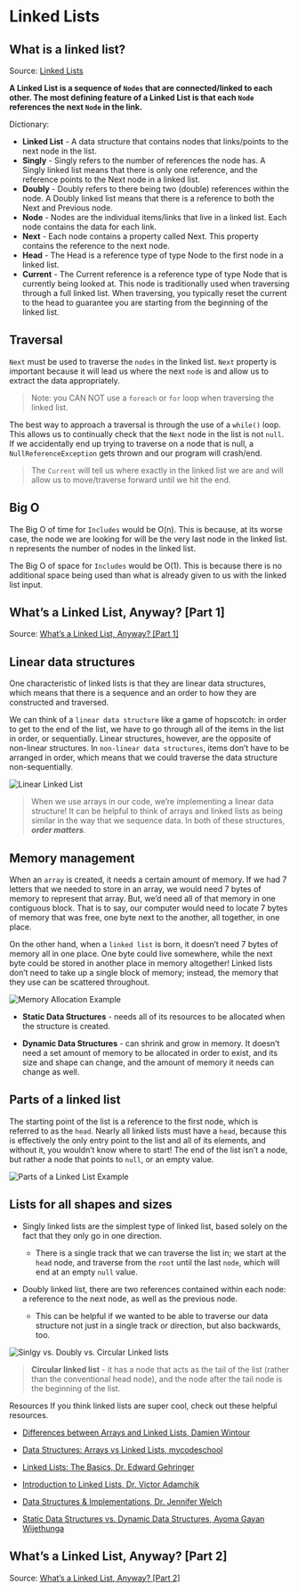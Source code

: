 # Linked Lists


## What is a linked list?

Source: [Linked Lists](https://codefellows.github.io/common_curriculum/data_structures_and_algorithms/Code_401/class-05/resources/singly_linked_list.html)

**A Linked List is a sequence of `Nodes` that are connected/linked to each other. The most defining feature of a Linked List is that each `Node` references the next `Node` in the link.**

Dictionary:

- **Linked List** - A data structure that contains nodes that links/points to the next node in the list.
- **Singly** - Singly refers to the number of references the node has. A Singly linked list means that there is only one reference, and the reference points to the Next node in a linked list.
- **Doubly** - Doubly refers to there being two (double) references within the node. A Doubly linked list means that there is a reference to both the Next and Previous node.
- **Node** - Nodes are the individual items/links that live in a linked list. Each node contains the data for each link.
- **Next** - Each node contains a property called Next. This property contains the reference to the next node.
- **Head** - The Head is a reference type of type Node to the first node in a linked list.
- **Current** - The Current reference is a reference type of type Node that is currently being looked at. This node is traditionally used when traversing through a full linked list. When traversing, you typically reset the current to the head to guarantee you are starting from the beginning of the linked list.

## Traversal

`Next` must be used to traverse the `nodes` in the linked list. `Next` property is important because it will lead us where the next `node` is and allow us to extract the data appropriately.

> Note: you CAN NOT use a `foreach` or `for` loop when traversing the linked list.

The best way to approach a traversal is through the use of a `while()` loop. This allows us to continually check that the `Next` node in the list is not `null`. If we accidentally end up trying to traverse on a node that is null, a `NullReferenceException` gets thrown and our program will crash/end.

> The `Current` will tell us where exactly in the linked list we are and will allow us to move/traverse forward until we hit the end.

## Big O
The Big O of time for `Includes` would be O(n). This is because, at its worse case, the node we are looking for will be the very last node in the linked list. n represents the number of nodes in the linked list.

The Big O of space for `Includes` would be O(1). This is because there is no additional space being used than what is already given to us with the linked list input.


## What’s a Linked List, Anyway? [Part 1]
Source: [What’s a Linked List, Anyway? [Part 1]](https://medium.com/basecs/whats-a-linked-list-anyway-part-1-d8b7e6508b9d)

## Linear data structures


One characteristic of linked lists is that they are linear data structures, which means that there is a sequence and an order to how they are constructed and traversed. 

We can think of a `linear data structure` like a game of hopscotch: in order to get to the end of the list, we have to go through all of the items in the list in order, or sequentially. Linear structures, however, are the opposite of non-linear structures. In `non-linear data structures`, items don’t have to be arranged in order, which means that we could traverse the data structure non-sequentially.

![Linear Linked List](https://miro.medium.com/max/700/1*Xokk6XOjWyIGCBujkJsCzQ.jpeg)

> When we use arrays in our code, we’re implementing a linear data structure! It can be helpful to think of arrays and linked lists as being similar in the way that we sequence data. In both of these structures, ***order matters***.


## Memory management

When an `array` is created, it needs a certain amount of memory. If we had 7 letters that we needed to store in an array, we would need 7 bytes of memory to represent that array. But, we’d need all of that memory in one contiguous block. That is to say, our computer would need to locate 7 bytes of memory that was free, one byte next to the another, all together, in one place.

On the other hand, when a `linked list` is born, it doesn’t need 7 bytes of memory all in one place. One byte could live somewhere, while the next byte could be stored in another place in memory altogether! Linked lists don’t need to take up a single block of memory; instead, the memory that they use can be scattered throughout.

![Memory Allocation Example](https://miro.medium.com/max/700/1*G43FVT5xJ1n1QDKVNZUxXQ.jpeg)

- **Static Data Structures** - needs all of its resources to be allocated when the structure is created.

- **Dynamic Data Structures** - can shrink and grow in memory. It doesn’t need a set amount of memory to be allocated in order to exist, and its size and shape can change, and the amount of memory it needs can change as well.

## Parts of a linked list

The starting point of the list is a reference to the first node, which is referred to as the `head`. Nearly all linked lists must have a `head`, because this is effectively the only entry point to the list and all of its elements, and without it, you wouldn’t know where to start! The end of the list isn’t a node, but rather a node that points to `null`, or an empty value.

![Parts of a Linked List Example](https://miro.medium.com/max/700/1*K0_eV07tJtKQSVGKfP18bw.jpeg)

## Lists for all shapes and sizes

- Singly linked lists are the simplest type of linked list, based solely on the fact that they only go in one direction. 
    - There is a single track that we can traverse the list in; we start at the `head` node, and traverse from the `root` until the last `node`, which will end at an empty `null` value.

- Doubly linked list, there are two references contained within each node: a reference to the next node, as well as the previous node. 
    - This can be helpful if we wanted to be able to traverse our data structure not just in a single track or direction, but also backwards, too.
    
![Sinlgy vs. Doubly vs. Circular Linked lists](https://miro.medium.com/max/700/1*AeMDLFUjR0w0J4n8CP4H6g.jpeg)

> **Circular linked list** - it has a node that acts as the tail of the list (rather than the conventional head node), and the node after the tail node is the beginning of the list.

Resources
If you think linked lists are super cool, check out these helpful resources.

- [Differences between Arrays and Linked Lists, Damien Wintour](http://www.necessaryandsufficient.net/2008/05/differences-between-arrays-and-linked-lists/)

- [Data Structures: Arrays vs Linked Lists, mycodeschool](https://www.youtube.com/watch?v=lC-yYCOnN8Q)

- [Linked Lists: The Basics, Dr. Edward Gehringer](https://people.engr.ncsu.edu/efg/210/s99/Notes/LinkedList.1.html)

- [Introduction to Linked Lists, Dr. Victor Adamchik](https://www.cs.cmu.edu/~adamchik/15-121/lectures/Linked%20Lists/linked%20lists.html)

- [Data Structures & Implementations, Dr. Jennifer Welch](http://faculty.cs.tamu.edu/welch/teaching/211.s03/lnotes1.pdf)

- [Static Data Structures vs. Dynamic Data Structures, Ayoma Gayan Wijethunga](http://www.ayomaonline.com/academic/static-vs-dynamic-data-structures/)

## What’s a Linked List, Anyway? [Part 2]
Source: [What’s a Linked List, Anyway? [Part 2]](https://medium.com/basecs/whats-a-linked-list-anyway-part-2-131d96f71996)
